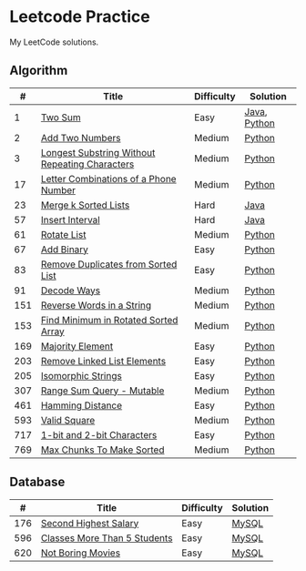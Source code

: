 # Leetcode Practice  
My LeetCode solutions.  

## Algorithm  
| # | Title | Difficulty | Solution |
| - | ----- | ---------- | -------- |
| 1 | [Two Sum](https://leetcode.com/problems/two-sum/description/) | Easy | [Java](./Java/TwoSum.java), [Python](./Python/two_sum.py) |  
| 2 | [Add Two Numbers](https://leetcode.com/problems/add-two-numbers/description/) | Medium | [Python](./Python/add_two_numbers.py) |  
| 3 | [Longest Substring Without Repeating Characters](https://leetcode.com/problems/longest-substring-without-repeating-characters/description/) | Medium | [Python](./Python/longest_substring_without_repeating_characters.py) |  
| 17 | [Letter Combinations of a Phone Number](https://leetcode.com/problems/letter-combinations-of-a-phone-number/) | Medium | [Python](./Python/letter_combinations_of_a_phone_number.py) |  
| 23 | [Merge k Sorted Lists](https://leetcode.com/problems/merge-k-sorted-lists/) | Hard | [Java](./Java/MergeKSortedList.java) |
| 57 | [Insert Interval](https://leetcode.com/problems/insert-interval/) | Hard | [Java](./Java/InsertInterval.java) |
| 61 | [Rotate List](https://leetcode.com/problems/rotate-list/description/) | Medium | [Python](./Python/rotate_list.py) |
| 67 | [Add Binary](https://leetcode.com/problems/add-binary/) | Easy | [Python](./Python/add_binary.py) |
| 83 | [Remove Duplicates from Sorted List](https://leetcode.com/problems/remove-duplicates-from-sorted-list/description/) | Easy | [Python](./Python/remove_duplicates_from_sorted_list.py) |  
| 91 | [Decode Ways](https://leetcode.com/problems/decode-ways/) | Medium | [Python](./Python/decode_ways.py) |
| 151 | [Reverse Words in a String](https://leetcode.com/problems/reverse-words-in-a-string/) | Medium | [Python](./Python/reverse_words_in_a_string.py) |
| 153 | [Find Minimum in Rotated Sorted Array](https://leetcode.com/problems/find-minimum-in-rotated-sorted-array/description/) | Medium | [Python](./Python/find_minimum_in_rotated_sorted_array.py) |  
| 169 | [Majority Element](https://leetcode.com/problems/majority-element/description/) | Easy | [Python](./Python/majority_element.py) |  
| 203 | [Remove Linked List Elements](https://leetcode.com/problems/remove-linked-list-elements) | Easy | [Python](./Python/remove_linked_list_elements.py) |  
| 205 | [Isomorphic Strings](https://leetcode.com/problems/isomorphic-strings/) | Easy | [Python](./Python/isomorphic_strings.py) |  
| 307 | [Range Sum Query - Mutable](https://leetcode.com/problems/range-sum-query-mutable/description/) | Medium | [Python](./Python/range_sum_query_mutable.py) |  
| 461 | [Hamming Distance](https://leetcode.com/problems/hamming-distance/description/) | Easy | [Python](./Python/hamming_distance.py) |  
| 593 | [Valid Square](https://leetcode.com/problems/valid-square/) | Medium | [Python](./Python/valid_square.py) |  
| 717 | [1-bit and 2-bit Characters](https://leetcode.com/problems/1-bit-and-2-bit-characters/description/) | Easy | [Python](./Python/1_bit_and_2_bit_characters.py) |  
| 769 | [Max Chunks To Make Sorted](https://leetcode.com/problems/max-chunks-to-make-sorted/description/) | Medium | [Python](./Python/max_chunks_to_make_sorted.py) |  


## Database  
| # | Title | Difficulty | Solution |
| - | ----- | ---------- | -------- |
| 176 | [Second Highest Salary](https://leetcode.com/problems/second-highest-salary/description/) | Easy | [MySQL](./MySQL/second_highest_salary.sql) |  
| 596 | [Classes More Than 5 Students](https://leetcode.com/problems/classes-more-than-5-students/description/) | Easy | [MySQL](./MySQL/classes_more_than_5_students.sql) |  
| 620 | [Not Boring Movies](https://leetcode.com/problems/not-boring-movies/description/) | Easy | [MySQL](./MySQL/not_boring_movies.sql) |  
